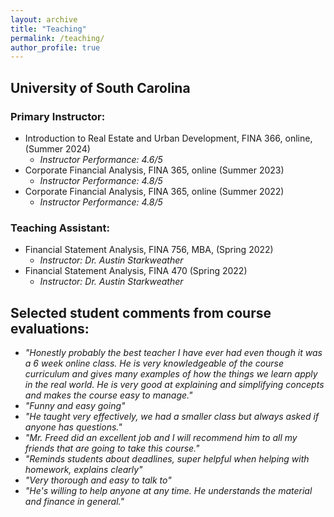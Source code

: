 ```yaml
---
layout: archive
title: "Teaching"
permalink: /teaching/
author_profile: true
---
```



## University of South Carolina

### Primary Instructor:

- Introduction to Real Estate and Urban Development, FINA 366, online, (Summer 2024)
  - *Instructor Performance: 4.6/5*
- Corporate Financial Analysis, FINA 365, online (Summer 2023)
  - *Instructor Performance: 4.8/5*
- Corporate Financial Analysis, FINA 365, online (Summer 2022)
  - *Instructor Performance: 4.8/5*

### Teaching Assistant:

- Financial Statement Analysis, FINA 756, MBA, (Spring 2022)
  - *Instructor: Dr. Austin Starkweather*
- Financial Statement Analysis, FINA 470 (Spring 2022)
  - *Instructor: Dr. Austin Starkweather*

## Selected student comments from course evaluations:

- *"Honestly probably the best teacher I have ever had even though it was a 6 week online class. He is very knowledgeable of the course curriculum and gives many examples of how the things we learn apply in the real world. He is very good at explaining and simplifying concepts and makes the course easy to manage."*
- *"Funny and easy going"*
- *"He taught very effectively, we had a smaller class but always asked if anyone has questions."*
- *"Mr. Freed did an excellent job and I will recommend him to all my friends that are going to take this course."*
- *"Reminds students about deadlines, super helpful when helping with homework, explains clearly"*
- *"Very thorough and easy to talk to"*
- *"He's willing to help anyone at any time. He understands the material and finance in general."*